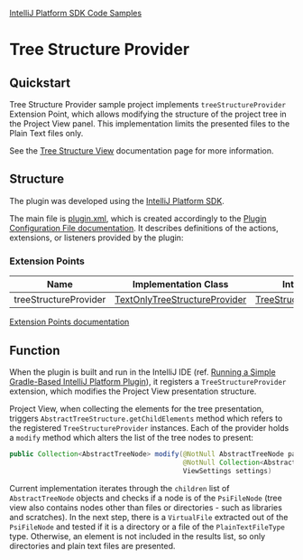 [IntelliJ Platform SDK Code Samples](../README.md)

# Tree Structure Provider

## Quickstart

Tree Structure Provider sample project implements `treeStructureProvider` Extension Point, which allows modifying
the structure of the project tree in the Project View panel. This implementation limits the presented files
to the Plain Text files only.

See the [Tree Structure View][docs_tree_structure_view] documentation page for more information.

## Structure

The plugin was developed using the [IntelliJ Platform SDK][docs_sdk].

The main file is [plugin.xml][plugin.xml], which is created accordingly to the [Plugin Configuration File documentation][docs_pluginxml].
It describes definitions of the actions, extensions, or listeners provided by the plugin:

### Extension Points

| Name | Implementation Class | Interface |
| ---- | -------------------- | --------- |
| treeStructureProvider | [TextOnlyTreeStructureProvider][treeStructureProvider_class] | [TreeStructureProvider][treeStructureProvider_interface] |

[Extension Points documentation][docs_ep]

## Function

When the plugin is built and run in the IntelliJ IDE (ref. [Running a Simple Gradle-Based IntelliJ Platform Plugin][docs_run]),
it registers a `TreeStructureProvider` extension, which modifies the Project View presentation structure.

Project View, when collecting the elements for the tree presentation, triggers `AbstractTreeStructure.getChildElements`
method which refers to the registered `TreeStructureProvider` instances. Each of the provider holds a `modify` method
which alters the list of the tree nodes to present:

```java
public Collection<AbstractTreeNode> modify(@NotNull AbstractTreeNode parent,
                                           @NotNull Collection<AbstractTreeNode> children,
                                           ViewSettings settings)
```

Current implementation iterates through the `children` list of `AbstractTreeNode` objects and checks if a node
is of the `PsiFileNode` (tree view also contains nodes other than files or directories - such as libraries and scratches).
In the next step, there is a `VirtualFile` extracted out of the `PsiFileNode` and tested if it is a directory or a file
of the `PlainTextFileType` type. Otherwise, an element is not included in the results list, so only directories and plain text
files are presented. 


[plugin.xml]: ./src/main/resources/META-INF/plugin.xml
[docs_tree_structure_view]: https://www.jetbrains.org/intellij/sdk/docs/tutorials/tree_structure_view.html
[docs_pluginxml]: https://www.jetbrains.org/intellij/sdk/docs/basics/plugin_structure/plugin_configuration_file.html
[docs_sdk]: https://www.jetbrains.org/intellij/sdk/docs/intro/about.html
[docs_ep]: https://www.jetbrains.org/intellij/sdk/docs/basics/plugin_structure/plugin_extension_points.html
[docs_run]: https://www.jetbrains.org/intellij/sdk/docs/tutorials/build_system/prerequisites.html#running-a-simple-gradle-based-intellij-platform-plugin
[treeStructureProvider_class]: ./src/main/java/org/intellij/sdk/treeStructureProvider/TextOnlyTreeStructureProvider.java
[treeStructureProvider_interface]: https://github.com/JetBrains/intellij-community/blob/master/platform/editor-ui-api/src/com/intellij/ide/projectView/TreeStructureProvider.java
